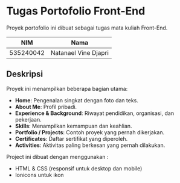 # Tugas Portofolio Front-End

Proyek portofolio ini dibuat sebagai tugas mata kuliah Front-End.

| NIM        | Nama             |
|------------|-----------------|
| 535240042  | Natanael Vine Djapri |


## Deskripsi
Proyek ini menampilkan beberapa bagian utama:  
- **Home**: Pengenalan singkat dengan foto dan teks.  
- **About Me**: Profil pribadi.  
- **Experience & Background**: Riwayat pendidikan, organisasi, dan pekerjaan.  
- **Skills**: Menampilkan kemampuan dan keahlian.  
- **Portfolio / Projects**: Contoh proyek yang pernah dikerjakan.  
- **Certificates**: Daftar sertifikat yang diperoleh.  
- **Activities**: Aktivitas paling berkesan yang pernah dilakukan.  

Project ini dibuat dengan menggunakan :
- HTML & CSS (responsif untuk desktop dan mobile)  
- Ionicons untuk ikon  

